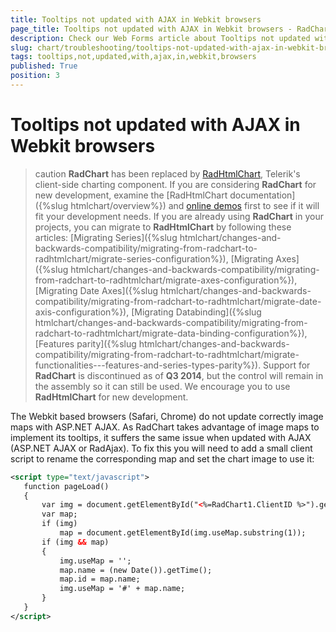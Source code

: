 ```yaml
---
title: Tooltips not updated with AJAX in Webkit browsers
page_title: Tooltips not updated with AJAX in Webkit browsers - RadChart
description: Check our Web Forms article about Tooltips not updated with AJAX in Webkit browsers.
slug: chart/troubleshooting/tooltips-not-updated-with-ajax-in-webkit-browsers
tags: tooltips,not,updated,with,ajax,in,webkit,browsers
published: True
position: 3
---
```


# Tooltips not updated with AJAX in Webkit browsers

>caution  **RadChart** has been replaced by [RadHtmlChart](https://www.telerik.com/products/aspnet-ajax/html-chart.aspx), Telerik's client-side charting component. If you are considering **RadChart** for new development, examine the [RadHtmlChart documentation]({%slug htmlchart/overview%}) and [online demos](https://demos.telerik.com/aspnet-ajax/htmlchart/examples/overview/defaultcs.aspx) first to see if it will fit your development needs. If you are already using **RadChart** in your projects, you can migrate to **RadHtmlChart** by following these articles: [Migrating Series]({%slug htmlchart/changes-and-backwards-compatibility/migrating-from-radchart-to-radhtmlchart/migrate-series-configuration%}), [Migrating Axes]({%slug htmlchart/changes-and-backwards-compatibility/migrating-from-radchart-to-radhtmlchart/migrate-axes-configuration%}), [Migrating Date Axes]({%slug htmlchart/changes-and-backwards-compatibility/migrating-from-radchart-to-radhtmlchart/migrate-date-axis-configuration%}), [Migrating Databinding]({%slug htmlchart/changes-and-backwards-compatibility/migrating-from-radchart-to-radhtmlchart/migrate-data-binding-configuration%}), [Features parity]({%slug htmlchart/changes-and-backwards-compatibility/migrating-from-radchart-to-radhtmlchart/migrate-functionalities---features-and-series-types-parity%}). Support for **RadChart** is discontinued as of **Q3 2014**, but the control will remain in the assembly so it can still be used. We encourage you to use **RadHtmlChart** for new development.

The Webkit based browsers (Safari, Chrome) do not update correctly image maps with ASP.NET AJAX. As RadChart takes advantage of image maps to implement its tooltips, it suffers the same issue when updated with AJAX (ASP.NET AJAX or RadAjax). To fix this you will need to add a small client script to rename the corresponding map and set the chart image to use it:

````XML
<script type="text/javascript">
   function pageLoad()
   {
	   var img = document.getElementById("<%=RadChart1.ClientID %>").getElementsByTagName("img")[0];
	   var map;
	   if (img)
		   map = document.getElementById(img.useMap.substring(1));
	   if (img && map)
	   {
		   img.useMap = '';
		   map.name = (new Date()).getTime();
		   map.id = map.name;
		   img.useMap = '#' + map.name;
	   }
   }
</script> 	
````


